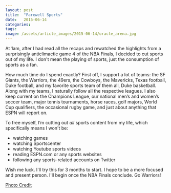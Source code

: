 ```yaml
---
layout: post
title:  "Farewell Sports"
date:   2015-06-14
categories:
tags:
image: /assets/article_images/2015-06-14/oracle_arena.jpg
---
```


At 1am, after I had read all the recaps and rewatched the highlights from a surprisingly anticlimactic game 4 of the NBA Finals, I decided to cut sports out of my life. I don't mean the playing of sports, just the consumption of sports as a fan.

How much time do I spend exactly? First off, I support a lot of teams: the SF Giants, the Warriors, the 49ers, the Cowboys, the Mavericks, Texas football, Duke football, and my favorite sports team of them all, Duke basketball.  Along with my teams, I naturally follow all the respective leagues. I also keep current on the Champions League, our national men’s and women’s soccer team, major tennis tournaments, horse races, golf majors, World Cup qualifiers, the occasional rugby game, and just about anything that ESPN will report on.

To free myself, I’m cutting out *all* sports content from my life, which specifically means I won't be:

- watching games
- watching Sportscenter
- watching Youtube sports videos
- reading ESPN.com or any sports websites
- following any sports-related accounts on Twitter

Wish me luck. I'll try this for 3 months to start. I hope to be a more focused and present person. I'll begin once the NBA Finals conclude. Go Warriors!

[Photo Credit](https://www.flickr.com/photos/mikedish/1584837144/in/photolist-3q3GSm-7mykcF-7myhDB-9kFAEd-9kFisW-6VcTsJ-6V8MFn-6VcS4q-6VcTef-6VcSTq-6VcT27-4nqxff-4qnmdA-4qn8Wm-9kChz4-7TGDMm-brEER9-d8KkCS-6aBysP-d8KgpE-5Ghr2T-5k6fvx-7vgt7Z-7vkhdQ-7vkhds-7vkhg9-7vkheL-7vkhff-7vkhfG-7vkhgy-4kCcdv-4kGeN9-9kFAz1-8dY2Y2-5Ghr5t-4nqL35-cgU2Vy-6MRHxA-5GmJUj-5GmK1o-5GmJQy-4nqzoN-4qi8Hk-dnudjY-7mCcJ1-7myi9B-7mC9B3-7mykpR-7myjJp-7mym2x)
